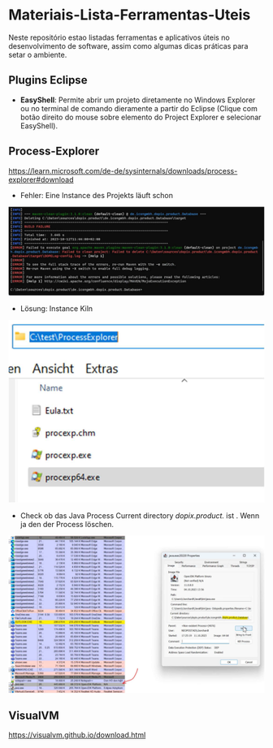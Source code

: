 # Materiais-Lista-Ferramentas-Uteis
Neste repositório estao listadas ferramentas e aplicativos úteis no desenvolvimento de software, assim como algumas dicas práticas para setar o ambiente. 

## **Plugins Eclipse**
- **EasyShell**: Permite abrir um projeto diretamente no Windows Explorer ou no terminal de comando dieramente a partir do Eclipse (Clique com botão direito do mouse sobre elemento do Project Explorer e selecionar EasyShell).



## **Process-Explorer**
https://learn.microsoft.com/de-de/sysinternals/downloads/process-explorer#download

- Fehler: Eine Instance des Projekts läuft schon

![alt text](assets/image.png)

- Lösung: Instance Kiln

![alt text](assets/image-1.png)


- Check ob das Java Process Current directory *dopix.product.* ist . Wenn ja den der Process
löschen.

![alt text](assets/image-2.png)

## **VisualVM**
https://visualvm.github.io/download.html
 

